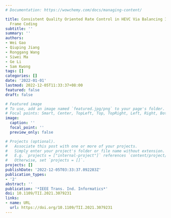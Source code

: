 ```yaml
---
# Documentation: https://wowchemy.com/docs/managing-content/

title: Consistent Quality Oriented Rate Control in HEVC Via Balancing Intra and Inter
  Frame Coding
subtitle: ''
summary: ''
authors:
- Wei Gao
- Qiuping Jiang
- Ronggang Wang
- Siwei Ma
- Ge Li
- Sam Kwong
tags: []
categories: []
date: '2022-01-01'
lastmod: 2022-12-05T11:33:37+08:00
featured: false
draft: false

# Featured image
# To use, add an image named `featured.jpg/png` to your page's folder.
# Focal points: Smart, Center, TopLeft, Top, TopRight, Left, Right, BottomLeft, Bottom, BottomRight.
image:
  caption: ''
  focal_point: ''
  preview_only: false

# Projects (optional).
#   Associate this post with one or more of your projects.
#   Simply enter your project's folder or file name without extension.
#   E.g. `projects = ["internal-project"]` references `content/project/deep-learning/index.md`.
#   Otherwise, set `projects = []`.
projects: []
publishDate: '2022-12-05T03:33:37.092283Z'
publication_types:
- '2'
abstract: ''
publication: '*IEEE Trans. Ind. Informatics*'
doi: 10.1109/TII.2021.3079231
links:
- name: URL
  url: https://doi.org/10.1109/TII.2021.3079231
---
```

